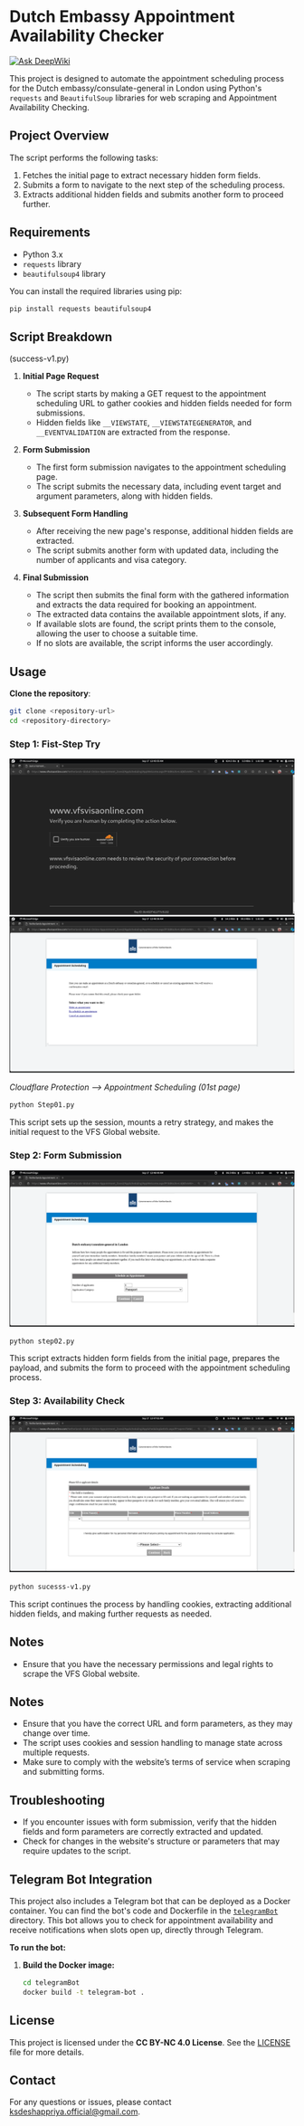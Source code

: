 # Dutch Embassy Appointment Availability Checker

[![Ask DeepWiki](https://deepwiki.com/badge.svg)](https://deepwiki.com/KSDeshappriya/AvailabilityCheck-vfsvisaonline)

This project is designed to automate the appointment scheduling process for the Dutch embassy/consulate-general in London using Python's `requests` and `BeautifulSoup` libraries for web scraping and Appointment Availability Checking.

## Project Overview

The script performs the following tasks:
1. Fetches the initial page to extract necessary hidden form fields.
2. Submits a form to navigate to the next step of the scheduling process.
3. Extracts additional hidden fields and submits another form to proceed further.

## Requirements

- Python 3.x
- `requests` library
- `beautifulsoup4` library

You can install the required libraries using pip:

```bash
pip install requests beautifulsoup4
```

## Script Breakdown 
(success-v1.py)

1. **Initial Page Request**

   - The script starts by making a GET request to the appointment scheduling URL to gather cookies and hidden fields needed for form submissions.
   - Hidden fields like `__VIEWSTATE`, `__VIEWSTATEGENERATOR`, and `__EVENTVALIDATION` are extracted from the response.

2. **Form Submission**

   - The first form submission navigates to the appointment scheduling page.
   - The script submits the necessary data, including event target and argument parameters, along with hidden fields.

3. **Subsequent Form Handling**

   - After receiving the new page's response, additional hidden fields are extracted.
   - The script submits another form with updated data, including the number of applicants and visa category.

4. **Final Submission**

   - The script then submits the final form with the gathered information and extracts the data required for booking an appointment.
   - The extracted data contains the available appointment slots, if any.
   - If available slots are found, the script prints them to the console, allowing the user to choose a suitable time.
   - If no slots are available, the script informs the user accordingly.


## Usage

**Clone the repository**:

```sh
git clone <repository-url>
cd <repository-directory>
```

### Step 1: Fist-Step Try


![Cloudflare](<docs/explain 01.png>)
![1st page](<docs/explain 02.png>)

*Cloudflare Protection --> Appointment Scheduling (01st page)*

```sh
python Step01.py
```

This script sets up the session, mounts a retry strategy, and makes the initial request to the VFS Global website.

### Step 2: Form Submission

![alt text](<docs/explain 03.png>)

```sh
python step02.py
```

This script extracts hidden form fields from the initial page, prepares the payload, and submits the form to proceed with the appointment scheduling process.

### Step 3: Availability Check

![alt text](<docs/explain 04.png>)
```sh
python sucesss-v1.py
```

This script continues the process by handling cookies, extracting additional hidden fields, and making further requests as needed.

## Notes

- Ensure that you have the necessary permissions and legal rights to scrape the VFS Global website.

## Notes

- Ensure that you have the correct URL and form parameters, as they may change over time.
- The script uses cookies and session handling to manage state across multiple requests.
- Make sure to comply with the website’s terms of service when scraping and submitting forms.

## Troubleshooting

- If you encounter issues with form submission, verify that the hidden fields and form parameters are correctly extracted and updated.
- Check for changes in the website's structure or parameters that may require updates to the script.

## Telegram Bot Integration

This project also includes a Telegram bot that can be deployed as a Docker container. You can find the bot's code and Dockerfile in the [`telegramBot`](./telegramBot/) directory. This bot allows you to check for appointment availability and receive notifications when slots open up, directly through Telegram. 

**To run the bot:**

1. **Build the Docker image:** 
   ```bash
   cd telegramBot
   docker build -t telegram-bot .
   ```

## License

This project is licensed under the **CC BY-NC 4.0 License**. See the [LICENSE](https://creativecommons.org/licenses/by-nc/4.0/) file for more details.

## Contact

For any questions or issues, please contact [ksdeshappriya.official@gmail.com](ksdeshappriya.official@gmail.com).

